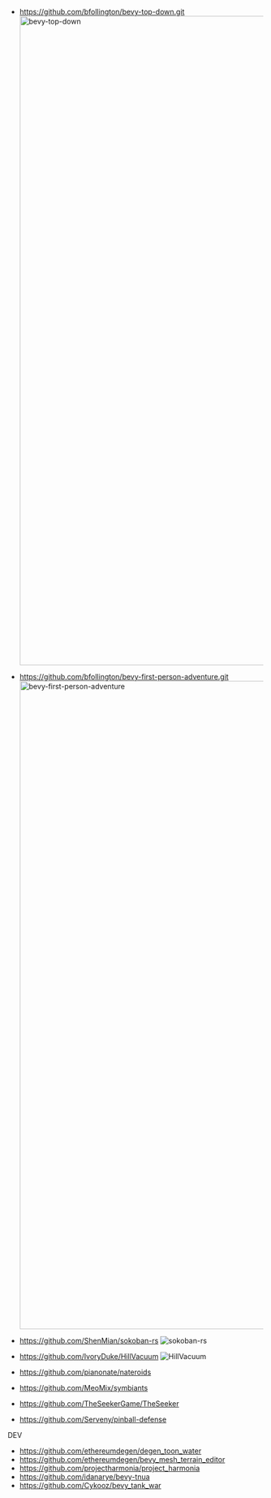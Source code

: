 - https://github.com/bfollington/bevy-top-down.git
  <img width="1278" alt="bevy-top-down" src="https://github.com/user-attachments/assets/3f62b690-7319-4865-8040-0579b251c680">

- https://github.com/bfollington/bevy-first-person-adventure.git
  <img width="1276" alt="bevy-first-person-adventure" src="https://github.com/user-attachments/assets/5c4757f6-509f-492f-adc3-ed1f18440f0a">

- https://github.com/ShenMian/sokoban-rs
  ![sokoban-rs](https://github.com/Boyquotes/bevy_tips/assets/417514/34cf3b87-7ad3-4ecc-89c6-7d02fd82bd85)

- https://github.com/IvoryDuke/HillVacuum
![HillVacuum](https://github.com/Boyquotes/bevy_tips/assets/417514/4aca86a8-e396-4a33-8511-2fd4c02f5e93)

- https://github.com/pianonate/nateroids
- https://github.com/MeoMix/symbiants
- https://github.com/TheSeekerGame/TheSeeker
- https://github.com/Serveny/pinball-defense
  
DEV
- https://github.com/ethereumdegen/degen_toon_water
- https://github.com/ethereumdegen/bevy_mesh_terrain_editor
- https://github.com/projectharmonia/project_harmonia
- https://github.com/idanarye/bevy-tnua
- https://github.com/Cykooz/bevy_tank_war
